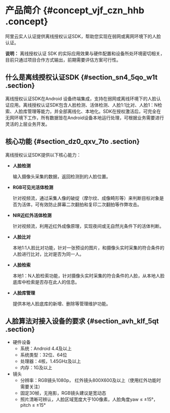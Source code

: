 # 产品简介 {#concept_vjf_czn_hhb .concept}

阿里云实人认证提供离线授权认证SDK，帮助您实现在弱网或离网环境下的人脸认证。

**说明：** 离线授权认证 SDK 的实际应用效果与硬件配置和设备所处环境密切相关，目前只通过项目合作方式输出，前期需要评估方案可行性。

## 什么是离线授权认证SDK {#section_sn4_5qo_w1t .section}

离线授权认证SDK在Android 设备终端集成，支持在弱网或离线环境下的人脸认证应用。离线授权认证SDK包含人脸检测、活体检测、人脸1:1比对、人脸1：N检索、人脸库管理等能力，并全部离线化、本地化。SDK在授权激活后，可完全在无网环境下工作，所有数据皆在Android设备本地运行处理，可根据业务需要进行灵活的上层业务开发。

## 核心功能 {#section_dz0_qxv_7to .section}

离线授权认证SDK提供以下核心能力：

-   **人脸检测** 

    输入摄像头采集的数据，返回检测到的人脸位置。

-   **RGB可见光活体检测** 

    针对视频流，通过采集人像的破绽（摩尔纹、成像畸形等）来判断目标对象是否为活体，可有效防止屏幕二次翻拍和复印二次翻拍等作弊攻击。

-   **NIR近红外活体检测** 

    针对视频流，利用近红外成像原理，实现夜间或无自然光条件下的活体判断。

-   **人脸比对** 

    本地1:1人脸比对功能，针对一张预设的图片，和摄像头实时采集的符合条件的人脸进行比对，比对是否为同一人。

-   **人脸检索** 

    本地1：N人脸检索功能，针对摄像头实时采集的符合条件的人脸，从本地人脸底库中检索是否存在此人的信息。

-   **人脸库管理** 

    提供本地人脸底库的新增、删除等管理维护功能。


## 人脸算法对接入设备的要求 {#section_avh_klf_5qt .section}

-   硬件设备
    -   系统：Android 4.4及以上
    -   系统类型：32位、64位
    -   处理器：4核，1.45GHz及以上
    -   内存：1G及以上
-   镜头
    -   分辨率：RGB镜头1080p， 红外镜头800X600及以上（使用红外功能时需要关注）
    -   固定30帧，无拖影，RGB镜头建议是宽动态
    -   照片清晰可辨认，人脸区域宽度大于100像素，人脸角度yaw ≤ ±15°， pitch ≤ ±15°

